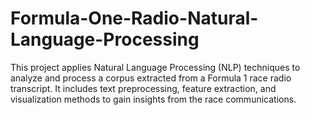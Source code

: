 # Formula-One-Radio-Natural-Language-Processing
This project applies Natural Language Processing (NLP) techniques to analyze and process a corpus extracted from a Formula 1 race radio transcript. It includes text preprocessing, feature extraction, and visualization methods to gain insights from the race communications.
